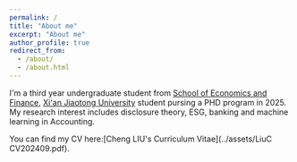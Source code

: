 ```yaml
---
permalink: /
title: "About me"
excerpt: "About me"
author_profile: true
redirect_from: 
  - /about/
  - /about.html
---
```


I'm a third year undergraduate student from [School of Economics and Finance](http://sef.xjtu.edu.cn/), [Xi'an Jiaotong University](https://www.xjtu.edu.cn/) student pursing a PHD program in 2025. My research interest includes disclosure theory, ESG, banking and machine learning in Accounting.

You can find my CV here:[Cheng LIU's Curriculum Vitae](../assets/LiuC CV202409.pdf).


